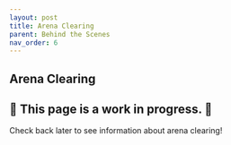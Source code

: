 ```yaml
---
layout: post
title: Arena Clearing
parent: Behind the Scenes
nav_order: 6
---
```

**Arena Clearing**
---

## 🚧 This page is a **work in progress**. 🚧

Check back later to see information about arena clearing!